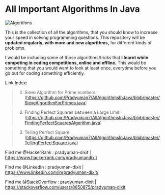 # All Important Algorithms In Java

![Algorithms](https://user-images.githubusercontent.com/41565823/46194932-22257b00-c303-11e8-819a-60b02719faa0.jpeg)

This is the collection of all the algorithms, that you should know to increase your speed in solving programming questions.
This repository will be **updated regularly, with more and new algorithms,** for different kinds of problems.

I would be including some of those algorithms/tricks that **I learnt while competing in coding competitions, online and offline.** This would be something that you would want to look at least once, everytime before you go out for coding something efficiently.

Link Index:
>1. Sieve Algorithm for Prime numbers (https://github.com/Pradyuman7/AllAlgorithmsInJava/blob/master/SieveAlgorithmForPrimes.java)

>2. Finding Perfect Squares between a Large Limit
(https://github.com/Pradyuman7/AllAlgorithmsInJava/blob/master/FindingPerfectSquaresAlgorithm.java)

>3. Telling Perfect Square <br>
(https://github.com/Pradyuman7/AllAlgorithmsInJava/blob/master/TellingPerfectSquare.java)

Find me @HackerRank : pradyuman-dixit | https://www.hackerrank.com/pradyumandixit

Find me @LinkedIn : pradyuman-dixit | https://www.linkedin.com/in/pradyuman-dixit/

Find me @StackOverflow : pradyuman-dixit | https://stackoverflow.com/users/8850875/pradyuman-dixit

